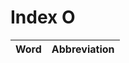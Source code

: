 # Index O

| Word                            | Abbreviation |
|:--------------------------------|-------------:|
